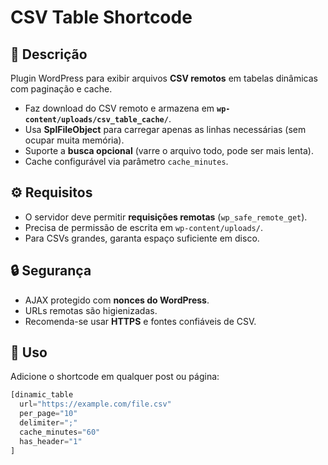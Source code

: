 # CSV Table Shortcode

## 📌 Descrição
Plugin WordPress para exibir arquivos **CSV remotos** em tabelas dinâmicas com paginação e cache.  

- Faz download do CSV remoto e armazena em **`wp-content/uploads/csv_table_cache/`**.  
- Usa **SplFileObject** para carregar apenas as linhas necessárias (sem ocupar muita memória).  
- Suporte a **busca opcional** (varre o arquivo todo, pode ser mais lenta).  
- Cache configurável via parâmetro `cache_minutes`.  

## ⚙️ Requisitos
- O servidor deve permitir **requisições remotas** (`wp_safe_remote_get`).  
- Precisa de permissão de escrita em `wp-content/uploads/`.  
- Para CSVs grandes, garanta espaço suficiente em disco.  

## 🔒 Segurança
- AJAX protegido com **nonces do WordPress**.  
- URLs remotas são higienizadas.  
- Recomenda-se usar **HTTPS** e fontes confiáveis de CSV.  

## 🚀 Uso
Adicione o shortcode em qualquer post ou página:

```php
[dinamic_table 
  url="https://example.com/file.csv" 
  per_page="10" 
  delimiter=";" 
  cache_minutes="60" 
  has_header="1" 
]
